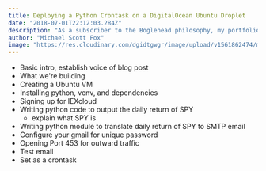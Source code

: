 ```yaml
---
title: Deploying a Python Crontask on a DigitalOcean Ubuntu Droplet 
date: "2018-07-01T22:12:03.284Z"
description: "As a subscriber to the Boglehead philosophy, my portfolio's performance is closely correlated with the S&P 500. As a tech nerd at heart, I wanted to take a crack at fintech..."
author: "Michael Scott Fox"
image: "https://res.cloudinary.com/dgidtgwgr/image/upload/v1561862474/msf_blog/Finance-1.jpg"
---
```


- Basic intro, establish voice of blog post
- What we're building
- Creating a Ubuntu VM
- Installing python, venv, and dependencies
- Signing up for IEXcloud
- Writing python code to output the daily return of SPY
  - explain what SPY is
- Writing python module to translate daily return of SPY to SMTP email
- Configure your gmail for unique password
- Opening Port 453 for outward traffic
- Test email
- Set as a crontask